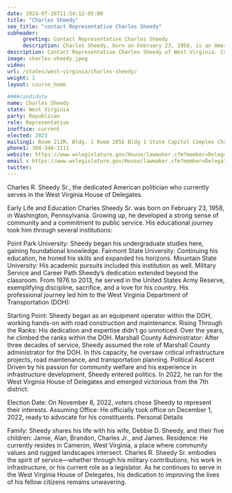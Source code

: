 ```yaml
---
date: 2024-07-26T11:54:12-05:00
title: "Charles Sheedy"
seo_title: "contact Representative Charles Sheedy"
subheader:
     greeting: Contact Representative Charles Sheedy
     description: Charles Sheedy, born on February 23, 1958, is an American politician affiliated with the Republican Party. He is a member of the West Virginia House of Delegates, representing District 7. He assumed office on December 1, 2022.
description: Contact Representative Charles Sheedy of West Virginia. Contact information for Charles Sheedy includes email address, phone number, and mailing address.
image: charles-sheedy.jpeg
video:
url: /states/west-virginia/charles-sheedy/
weight: 1
layout: course_home

####candidate
name: Charles Sheedy
state: West Virginia
party: Republican
role: Representative
inoffice: current
elected: 2023
mailing1: Room 212M, Bldg. 1 Room 205E Bldg 1 State Capitol Complex Charleston, WV 25305
phone1: 304-340-3111
website: https://www.wvlegislature.gov/House/lawmaker.cfm?member=Delegate%20Sheedy/
email : https://www.wvlegislature.gov/House/lawmaker.cfm?member=Delegate%20Sheedy/
twitter:
---
```

Charles R. Sheedy Sr., the dedicated American politician who currently serves in the West Virginia House of Delegates.

Early Life and Education Charles Sheedy Sr. was born on February 23, 1958, in Washington, Pennsylvania. Growing up, he developed a strong sense of community and a commitment to public service. His educational journey took him through several institutions:

Point Park University: Sheedy began his undergraduate studies here, gaining foundational knowledge.
Fairmont State University: Continuing his education, he honed his skills and expanded his horizons.
Mountain State University: His academic pursuits included this institution as well.
Military Service and Career Path Sheedy’s dedication extended beyond the classroom. From 1976 to 2013, he served in the United States Army Reserve, exemplifying discipline, sacrifice, and a love for his country. His professional journey led him to the West Virginia Department of Transportation (DOH):

Starting Point: Sheedy began as an equipment operator within the DOH, working hands-on with road construction and maintenance.
Rising Through the Ranks: His dedication and expertise didn’t go unnoticed. Over the years, he climbed the ranks within the DOH.
Marshall County Administrator: After three decades of service, Sheedy assumed the role of Marshall County administrator for the DOH. In this capacity, he oversaw critical infrastructure projects, road maintenance, and transportation planning.
Political Ascent Driven by his passion for community welfare and his experience in infrastructure development, Sheedy entered politics. In 2022, he ran for the West Virginia House of Delegates and emerged victorious from the 7th district:

Election Date: On November 8, 2022, voters chose Sheedy to represent their interests.
Assuming Office: He officially took office on December 1, 2022, ready to advocate for his constituents.
Personal Details

Family: Sheedy shares his life with his wife, Debbie D. Sheedy, and their five children: Jamie, Alan, Brandon, Charles Jr., and James.
Residence: He currently resides in Cameron, West Virginia, a place where community values and rugged landscapes intersect.
Charles R. Sheedy Sr. embodies the spirit of service—whether through his military contributions, his work in infrastructure, or his current role as a legislator. As he continues to serve in the West Virginia House of Delegates, his dedication to improving the lives of his fellow citizens remains unwavering.
